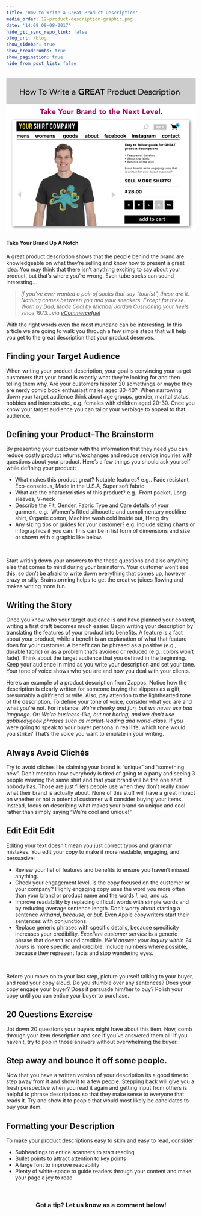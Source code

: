 ```yaml
---
title: 'How to Write a Great Product Description'
media_order: 12-product-description-graphic.png
date: '14:09 09-08-2017'
hide_git_sync_repo_link: false
blog_url: /blog
show_sidebar: true
show_breadcrumbs: true
show_pagination: true
hide_from_post_list: false
---
```


[![](12-product-description-graphic.png)](/blog/tutorials/how-to-write-a-great-product-description)
#### Take Your Brand Up A Notch
A great product description shows that the people behind the brand are knowledgeable on what they’re selling and know how to present a great idea. You may think that there isn’t anything exciting to say about your product, but that’s where you’re wrong. Even tube socks can sound interesting…
<blockquote><i>If you’ve ever wanted a pair of socks that say “tourist”, these are it.
</i><i>Nothing comes between you and your sneakers. Except for these.
</i><i>Worn by Dad, Made Cool by Michael Jordan
</i><i>Cushioning your heels since 1973...via </i><i><a href="http://www.ecommercefuel.com/writing-product-descriptions/">eCommercefuel</a></i></blockquote>
With the right words even the most mundane can be interesting. In this article we are going to walk you through a few simple steps that will help you get to the great description that your product deserves.
<h2><b>Finding your Target Audience</b></h2>
When writing your product description, your goal is convincing your target customers that your brand is exactly what they’re looking for and then telling them why. Are your customers hipster 20 somethings or maybe they are nerdy comic book enthusiast males aged 30-40?  When narrowing down your target audience think about age groups, gender, marital status, hobbies and interests etc., e.g. females with children aged 20-30. Once you know your target audience you can tailor your verbiage to appeal to that audience.
<h2><b>Defining your Product–The Brainstorm</b></h2>
By presenting your customer with the information that they need you can reduce costly product returns/exchanges and reduce service inquiries with questions about your product. Here’s a few things you should ask yourself while defining your product:
<ul>
	<li>What makes this product great? Notable features? e.g.. Fade resistant, Eco-conscious, Made in the U.S.A, Super soft fabric</li>
	<li>What are the characteristics of this product? e.g.  Front pocket, Long-sleeves, V-neck</li>
	<li>Describe the Fit, Gender, Fabric Type and Care details of your garment. e.g.  Women's fitted silhouette and complimentary neckline shirt, Organic cotton, Machine wash cold inside out, Hang dry</li>
	<li>Any sizing tips or guides for your customer? e.g. Include sizing charts or infographics if you can. This can be in list form of dimensions and size or shown with a graphic like below.</li>
</ul>
&nbsp;

Start writing down your answers to the these questions and also anything else that comes to mind during your brainstorm. Your customer won’t see this, so don’t be afraid to write down everything that comes up, however crazy or silly. Brainstorming helps to get the creative juices flowing and makes writing more fun.
<h2><b>Writing the Story</b></h2>
Once you know who your target audience is and have planned your content, writing a first draft becomes much easier. Begin writing your description by translating the features of your product into benefits. A feature is a fact about your product, while a benefit is an explanation of what that feature does for your customer. A benefit can be phrased as a positive (e.g., durable fabric) or as a problem that’s avoided or reduced (e.g., colors won’t fade). Think about the target audience that you defined in the beginning. Keep your audience in mind as you write your description and set your tone. Your tone of voice shows who you are and how you deal with your clients.

Here’s an example of a product description from Zappos. Notice how the description is clearly written for someone buying the slippers as a gift, presumably a girlfriend or wife. Also, pay attention to the lighthearted tone of the description. To define your tone of voice, consider what you are and what you’re not. For instance: <i>We’re cheeky and fun, but we never use bad language.</i> Or: <i>We’re business-like, but not boring, and we don’t use gobbledygook phrases such as market-leading and world-class. </i>If you were going to speak to your buyer persona in real life, which tone would you strike? That’s the voice you want to emulate in your writing.
<h2><b>Always Avoid Clichés</b></h2>
Try to avoid cliches like claiming your brand is “unique” and “something new”. Don’t mention how everybody is tired of going to a party and seeing 3 people wearing the same shirt and that your brand will be the one shirt nobody has. Those are just fillers people use when they don’t really know what their brand is actually about. None of this stuff will have a great impact on whether or not a potential customer will consider buying your items. Instead, focus on describing what makes your brand so unique and cool rather than simply saying “We’re cool and unique!”
<h2><b>Edit Edit Edit</b></h2>
Editing your text doesn’t mean you just correct typos and grammar mistakes. You edit your copy to make it more readable, engaging, and persuasive:
<ul>
	<li>Review your list of features and benefits to ensure you haven’t missed anything.</li>
	<li>Check your engagement level. Is the copy focused on the customer or your company? Highly engaging copy uses the word <i>you</i> more often than your brand or product name and the words <i>I</i>, <i>we</i>, and <i>us</i>.</li>
	<li>Improve readability by replacing difficult words with simple words and by reducing average sentence length. Don’t worry about starting a sentence with<i>and</i>, <i>because</i>, or <i>but</i>. Even Apple copywriters start their sentences with conjunctions.</li>
	<li>Replace generic phrases with specific details, because specificity increases your credibility. <i>Excellent customer service</i> is a generic phrase that doesn’t sound credible. <i>We’ll answer your inquiry within 24 hours</i> is more specific and credible. Include numbers where possible, because they represent facts and stop wandering eyes.</li>
</ul>
&nbsp;

Before you move on to your last step, picture yourself talking to your buyer, and read your copy aloud. Do you stumble over any sentences? Does your copy engage your buyer? Does it persuade him/her to buy? Polish your copy until you can entice your buyer to purchase.
<h2><b>20 Questions Exercise </b></h2>
Jot down 20 questions your buyers might have about this item. Now, comb through your item description and see if you’ve answered them all! If you haven’t, try to pop in those answers without overwhelming the buyer.
<h2><b>Step away and bounce it off some people.</b></h2>
Now that you have a written version of your description its a good time to step away from it and show it to a few people. Stepping back will give you a fresh perspective when you read it again and getting input from others is helpful to phrase descriptions so that they make sense to everyone that reads it. Try and show it to people that would most likely be candidates to buy your item.
<h2><b>Formatting your Description</b></h2>
To make your product descriptions easy to skim and easy to read, consider:
<ul>
	<li>Subheadings to entice scanners to start reading</li>
	<li>Bullet points to attract attention to key points</li>
	<li>A large font to improve readability</li>
	<li>Plenty of white-space to guide readers through your content and make your page a joy to read</li>
</ul>
&nbsp;
<h3 style="text-align: center;"><strong>Got a tip? Let us know as a comment below!</strong></h3>